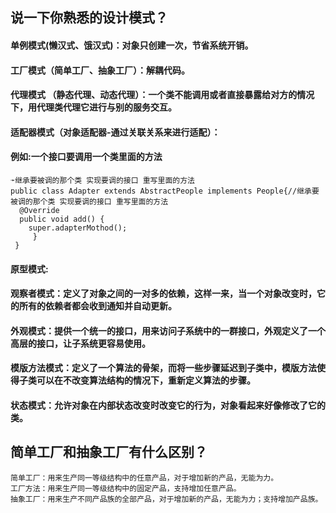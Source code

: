 ## 说一下你熟悉的设计模式？
#### 单例模式(懒汉式、饿汉式)：对象只创建一次，节省系统开销。
#### 工厂模式（简单工厂、抽象工厂）：解耦代码。
#### 代理模式 （静态代理、动态代理）：一个类不能调用或者直接暴露给对方的情况下，用代理类代理它进行与别的服务交互。
#### 适配器模式（对象适配器-通过关联关系来进行适配）：
#### 例如:一个接口要调用一个类里面的方法
    ➛继承要被调的那个类 实现要调的接口 重写里面的方法
    public class Adapter extends AbstractPeople implements People{//继承要被调的那个类 实现要调的接口 重写里面的方法
      @Override
      public void add() {
        super.adapterMothod();
		 }
	 }
  
#### 原型模式:
#### 观察者模式：定义了对象之间的一对多的依赖，这样一来，当一个对象改变时，它的所有的依赖者都会收到通知并自动更新。
#### 外观模式：提供一个统一的接口，用来访问子系统中的一群接口，外观定义了一个高层的接口，让子系统更容易使用。
#### 模版方法模式：定义了一个算法的骨架，而将一些步骤延迟到子类中，模版方法使得子类可以在不改变算法结构的情况下，重新定义算法的步骤。
#### 状态模式：允许对象在内部状态改变时改变它的行为，对象看起来好像修改了它的类。

## 简单工厂和抽象工厂有什么区别？
	简单工厂：用来生产同一等级结构中的任意产品，对于增加新的产品，无能为力。
	工厂方法：用来生产同一等级结构中的固定产品，支持增加任意产品。
	抽象工厂：用来生产不同产品族的全部产品，对于增加新的产品，无能为力；支持增加产品族。
